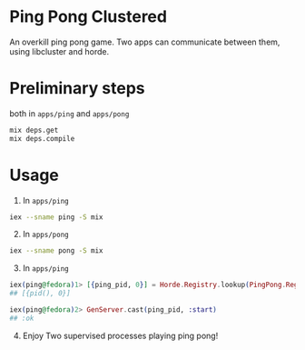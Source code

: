 # Ping Pong Clustered

An overkill ping pong game.
Two apps can communicate between them, using libcluster and horde.

# Preliminary steps

both in `apps/ping` and `apps/pong`
```sh
mix deps.get
mix deps.compile
```

# Usage

1. In `apps/ping`
   
  ```sh
  iex --sname ping -S mix
  ```

2. In `apps/pong`

  ``` sh
  iex --sname pong -S mix
  ```

3. In `apps/ping`
```elixir
iex(ping@fedora)1> [{ping_pid, 0}] = Horde.Registry.lookup(PingPong.Registry, :ping)
## [{pid(), 0}]

iex(ping@fedora)2> GenServer.cast(ping_pid, :start)
## :ok
```

4. Enjoy Two supervised processes playing ping pong!
